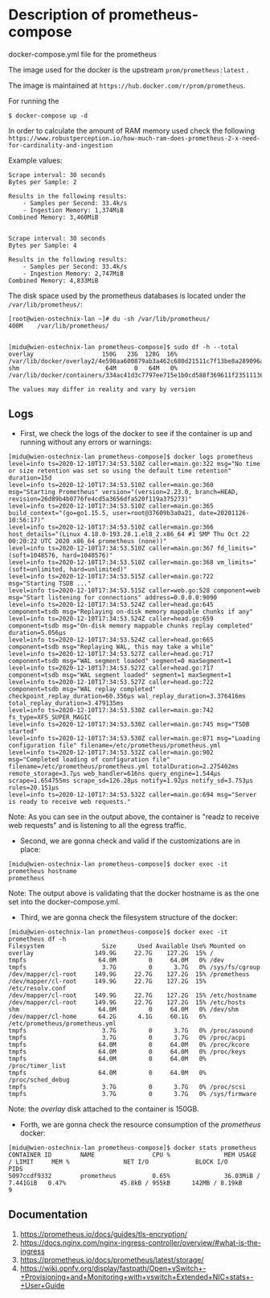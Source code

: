 # Description of prometheus-compose
docker-compose.yml file for the prometheus


The image used for the docker is the  upstream ```prom/prometheus:latest``` .

The image is maintained at ```https://hub.docker.com/r/prom/prometheus```.



For running the
```
$ docker-compose up -d
```

In order to calculate the amount of RAM memory used check the following ```https://www.robustperception.io/how-much-ram-does-prometheus-2-x-need-for-cardinality-and-ingestion```

Example values:
```
Scrape interval: 30 seconds
Bytes per Sample: 2

Results in the following results:
    - Samples per Second: 33.4k/s
    - Ingestion Memory: 1,374MiB
Combined Memory: 3,460MiB 


Scrape interval: 30 seconds
Bytes per Sample: 4

Results in the following results:
    - Samples per Second: 33.4k/s
    - Ingestion Memory: 2,747MiB
Combined Memory: 4,833MiB
```

The disk space used by the prometheus databases is located under the ```/var/lib/prometheus/```:
```
[root@wien-ostechnix-lan ~]# du -sh /var/lib/prometheus/
400M	/var/lib/prometheus/


[midu@wien-ostechnix-lan prometheus-compose]$ sudo df -h --total
overlay                   150G   23G  128G  16% /var/lib/docker/overlay2/4e598aa600879ab3a462c680d21511c7f13be8a289096ac13dcc6e35c2e5127e/merged
shm                        64M     0   64M   0% /var/lib/docker/containers/334ac41d3c7797ee715e1b0cd588f369611f2351113681d4cea0c3ab891a4c6d/mounts/shm
```

```The values may differ in reality and vary by version```


## Logs

- First, we check the logs of the docker to see if the container is up and running without any errors or warnings:
```
[midu@wien-ostechnix-lan prometheus-compose]$ docker logs prometheus
level=info ts=2020-12-10T17:34:53.510Z caller=main.go:322 msg="No time or size retention was set so using the default time retention" duration=15d
level=info ts=2020-12-10T17:34:53.510Z caller=main.go:360 msg="Starting Prometheus" version="(version=2.23.0, branch=HEAD, revision=26d89b4b0776fe4cd5a3656dfa520f119a375273)"
level=info ts=2020-12-10T17:34:53.510Z caller=main.go:365 build_context="(go=go1.15.5, user=root@37609b3a0a21, date=20201126-10:56:17)"
level=info ts=2020-12-10T17:34:53.510Z caller=main.go:366 host_details="(Linux 4.18.0-193.28.1.el8_2.x86_64 #1 SMP Thu Oct 22 00:20:22 UTC 2020 x86_64 prometheus (none))"
level=info ts=2020-12-10T17:34:53.510Z caller=main.go:367 fd_limits="(soft=1048576, hard=1048576)"
level=info ts=2020-12-10T17:34:53.510Z caller=main.go:368 vm_limits="(soft=unlimited, hard=unlimited)"
level=info ts=2020-12-10T17:34:53.515Z caller=main.go:722 msg="Starting TSDB ..."
level=info ts=2020-12-10T17:34:53.515Z caller=web.go:528 component=web msg="Start listening for connections" address=0.0.0.0:9090
level=info ts=2020-12-10T17:34:53.524Z caller=head.go:645 component=tsdb msg="Replaying on-disk memory mappable chunks if any"
level=info ts=2020-12-10T17:34:53.524Z caller=head.go:659 component=tsdb msg="On-disk memory mappable chunks replay completed" duration=5.056µs
level=info ts=2020-12-10T17:34:53.524Z caller=head.go:665 component=tsdb msg="Replaying WAL, this may take a while"
level=info ts=2020-12-10T17:34:53.527Z caller=head.go:717 component=tsdb msg="WAL segment loaded" segment=0 maxSegment=1
level=info ts=2020-12-10T17:34:53.527Z caller=head.go:717 component=tsdb msg="WAL segment loaded" segment=1 maxSegment=1
level=info ts=2020-12-10T17:34:53.527Z caller=head.go:722 component=tsdb msg="WAL replay completed" checkpoint_replay_duration=60.356µs wal_replay_duration=3.376416ms total_replay_duration=3.479135ms
level=info ts=2020-12-10T17:34:53.530Z caller=main.go:742 fs_type=XFS_SUPER_MAGIC
level=info ts=2020-12-10T17:34:53.530Z caller=main.go:745 msg="TSDB started"
level=info ts=2020-12-10T17:34:53.530Z caller=main.go:871 msg="Loading configuration file" filename=/etc/prometheus/prometheus.yml
level=info ts=2020-12-10T17:34:53.532Z caller=main.go:902 msg="Completed loading of configuration file" filename=/etc/prometheus/prometheus.yml totalDuration=2.275402ms remote_storage=3.7µs web_handler=616ns query_engine=1.544µs scrape=1.654755ms scrape_sd=126.28µs notify=1.92µs notify_sd=3.753µs rules=20.151µs
level=info ts=2020-12-10T17:34:53.532Z caller=main.go:694 msg="Server is ready to receive web requests."
```
Note: As you can see in the output above, the container is "readz to receive web requests" and is listening to all the egress traffic.

- Second, we are gonna check and valid if the customizations are in place:
```
[midu@wien-ostechnix-lan prometheus-compose]$ docker exec -it prometheus hostname
prometheus
```
Note: The output above is validating that the docker hostname is as the one set into the docker-compose.yml.

- Third, we are gonna check the filesystem structure of the docker:
```
[midu@wien-ostechnix-lan prometheus-compose]$ docker exec -it prometheus df -h
Filesystem                Size      Used Available Use% Mounted on
overlay                 149.9G     22.7G    127.2G  15% /
tmpfs                    64.0M         0     64.0M   0% /dev
tmpfs                     3.7G         0      3.7G   0% /sys/fs/cgroup
/dev/mapper/cl-root     149.9G     22.7G    127.2G  15% /prometheus
/dev/mapper/cl-root     149.9G     22.7G    127.2G  15% /etc/resolv.conf
/dev/mapper/cl-root     149.9G     22.7G    127.2G  15% /etc/hostname
/dev/mapper/cl-root     149.9G     22.7G    127.2G  15% /etc/hosts
shm                      64.0M         0     64.0M   0% /dev/shm
/dev/mapper/cl-home      64.2G      4.1G     60.1G   6% /etc/prometheus/prometheus.yml
tmpfs                     3.7G         0      3.7G   0% /proc/asound
tmpfs                     3.7G         0      3.7G   0% /proc/acpi
tmpfs                    64.0M         0     64.0M   0% /proc/kcore
tmpfs                    64.0M         0     64.0M   0% /proc/keys
tmpfs                    64.0M         0     64.0M   0% /proc/timer_list
tmpfs                    64.0M         0     64.0M   0% /proc/sched_debug
tmpfs                     3.7G         0      3.7G   0% /proc/scsi
tmpfs                     3.7G         0      3.7G   0% /sys/firmware
```
Note: the *overlay* disk attached to the container is 150GB.

- Forth, we are gonna check the resource consumption of the *prometheus* docker:
```
[midu@wien-ostechnix-lan prometheus-compose]$ docker stats prometheus
CONTAINER ID        NAME                CPU %               MEM USAGE / LIMIT     MEM %               NET I/O             BLOCK I/O           PIDS
5097ccdf9332        prometheus          0.65%               36.03MiB / 7.441GiB   0.47%               45.8kB / 955kB      142MB / 8.19kB      9
```

## Documentation
1. https://prometheus.io/docs/guides/tls-encryption/
2. https://docs.nginx.com/nginx-ingress-controller/overview/#what-is-the-ingress
3. https://prometheus.io/docs/prometheus/latest/storage/
4. https://wiki.opnfv.org/display/fastpath/Open+vSwitch+-+Provisioning+and+Monitoring+with+vswitch+Extended+NIC+stats+-+User+Guide
